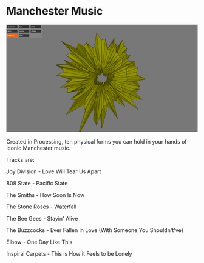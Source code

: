 Manchester Music
================

![Flip](808State_.png?raw=true "Model")


Created in Processing, ten physical forms you can hold in your hands of iconic Manchester music.

Tracks are:

Joy Division - Love Will Tear Us Apart

808 State - Pacific State

The Smiths - How Soon Is Now

The Stone Roses - Waterfall

The Bee Gees - Stayin' Alive

The Buzzcocks - Ever Fallen in Love (With Someone You Shouldn't've)

Elbow - One Day Like This

Inspiral Carpets - This is How it Feels to be Lonely


